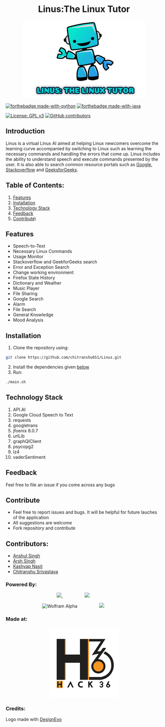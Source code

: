 <h1 align="center">Linus:The Linux Tutor</h1>
<p align="center">
<img src="Assets/logo.jpg"/>
  </p>
  
[![forthebadge made-with-python](http://ForTheBadge.com/images/badges/made-with-python.svg)](https://www.python.org/)
[![forthebadge made-with-java](http://ForTheBadge.com/images/badges/made-with-java.svg)](https://www.java.com/)

[![License: GPL v3](https://img.shields.io/badge/License-GPLv3-green.svg)](https://www.gnu.org/licenses/gpl-3.0)
[![GitHub contributors](https://img.shields.io/github/contributors/chitranshu651/Linus.svg)](https://github.com/chitranshu651/Linus/graphs/contributors)

## Introduction
  Linus is a virtual Linux AI aimed at helping Linux newcomers overcome the learning curve accompanied by switching to Linux such as learning the necessary commands and handling the errors that come up. Linus includes the ability to understand speech and execute commands presented by the user. It is also able to search common resource portals such as [Google](https://www.google.com), [Stackoverflow](https://www.stackoverflow.com) and [GeeksforGeeks](https://www.geeksforgeeks.com).

## Table of Contents:

1) [Features](#fet)
2) [Installation](#install)
3) [Technology Stack](#depend)
4) [Feedback](#feed)
5) [Contribute](#contri)\ 

<a name="fet"></a>
## Features
 * Speech-to-Text
 * Necessary Linux Commands
 * Usage Monitor
 * Stackoverflow and GeekforGeeks search
 * Error and Exception Search
 * Change working environment
 * Firefox State History
 * Dictionary and Weather
 * Music Player
 * File Sharing
 * Google Search
 * Alarm
 * File Search
 * General Knowledge
 * Mood Analysis
 
<a name="install"></a> 
## Installation
1) Clone the repository using:
```bash
git clone https://github.com/chitranshu651/Linus.git
```
2) Install the dependencies given [below](#depend)
3)  Run:
```bash
./main.sh
```

<a name="depend"></a>
## Technology Stack
1) API.AI
2) Google Cloud Speech to Text
3) requests
4) googletrans
5) jfoenix 8.0.7
6) urlLib
7) graphQlClient
8) psycopg2
9) lz4
10) vaderSentiment

<a name="feed"></a>
## Feedback
Feel free to file an issue if you come across any bugs

<a name="contri"></a>
## Contribute
* Feel free to report issues and bugs. It will be helpful for future lauches of the application
* All suggestions are welcome
* Fork repository and contribute

## Contributors:

* [Anshul Singh](github.com/iosdev747)
* [Arsh Singh](github.com/iosdev474)
* [Kashyap Nasit](github.com/kashyapnasit)
* [Chitranshu Srivastava](github.com/chitranshu651)

### Powered By:

<p align="center">
<img src="https://blog.dialogflow.com/images/logo.svg" width="300px"/><a href="https://hasura.io">
  <img hspace="70px" width="250px" src="https://graphql-engine-cdn.hasura.io/img/powered_by_hasura_black.svg" />
</a>
  </p>

<p align="center">
<img src="https://lh3.googleusercontent.com/iDUNgf_-e5bF7SkzouPJJOQNvV1PIZ6JDHiuypxC5EUQmQFtf6-Youp1lss4KdcIMWQ" width="300px" alt="Wolfram Alpha"/><img src="https://blog.equinix.com/wp-content/uploads/2018/04/google-cloud.jpg" width="300px" hspace="70px"/>
</p>

### Made at:

<p align="center">
<img src="Assets/hack36.png" />
</p>
 
 ### Credits:
 <div>Logo made with <a href="https://www.designevo.com/en/" title="Free Online Logo Maker">DesignEvo</a></div>

